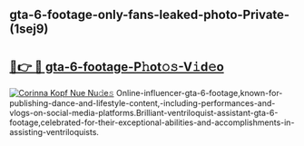 ## gta-6-footage-only-fans​-leaked-photo​-Private-(1sej9)


# <h2><a href="https://mediaupload.pro?title=gta-6-footage&ref=git">🔗👉 🔴 gta-6-footage-P𝚑ot𝚘𝚜-V𝚒d𝚎o</a></h2>

[![Corinna Kopf Nue Nu𝚍e𝚜](https://i.imgur.com/0qMVB7G.gif)](https://mediaupload.pro?title=gta-6-footage&ref=git)
Online-influencer-gta-6-footage,known-for-publishing-dance-and-lifestyle-content,-including-performances-and-vlogs-on-social-media-platforms.Brilliant-ventriloquist-assistant-gta-6-footage,celebrated-for-their-exceptional-abilities-and-accomplishments-in-assisting-ventriloquists.  